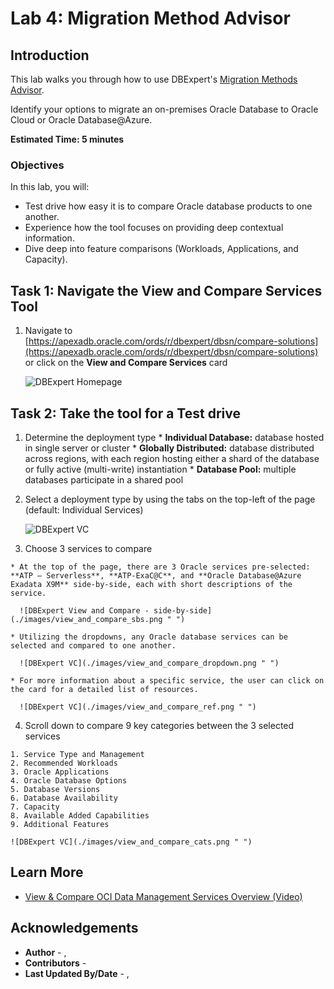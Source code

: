 # Lab 4: Migration Method Advisor

## Introduction

This lab walks you through how to use DBExpert's [Migration Methods Advisor](https://apexadb.oracle.com/ords/r/dbexpert/migration-methods/home).

Identify your options to migrate an on-premises Oracle Database to Oracle Cloud or Oracle Database@Azure.

**Estimated Time: 5 minutes**

### **Objectives**

In this lab, you will:
* Test drive how easy it is to compare Oracle database products to one another.
* Experience how the tool focuses on providing deep contextual information.
* Dive deep into feature comparisons (Workloads, Applications, and Capacity).

## Task 1: Navigate the View and Compare Services Tool

1. Navigate to [https://apexadb.oracle.com/ords/r/dbexpert/dbsn/compare-solutions](https://apexadb.oracle.com/ords/r/dbexpert/dbsn/compare-solutions) or click on the **View and Compare Services** card 

    ![DBExpert Homepage](./images/homepage_vc.png " ")


## Task 2: Take the tool for a Test drive

  1. Determine the deployment type
    * **Individual Database:** database hosted in single server or cluster
    * **Globally Distributed:** database distributed across regions, with each region hosting either a shard of the database or fully active (multi-write) instantiation
    * **Database Pool:** multiple databases participate in a shared pool
  2. Select a deployment type by using the tabs on the top-left of the page (default: Individual Services)

      ![DBExpert VC](./images/view_and_compare_deploy.png " ")

  3. Choose 3 services to compare

    * At the top of the page, there are 3 Oracle services pre-selected: **ATP – Serverless**, **ATP-ExaC@C**, and **Oracle Database@Azure Exadata X9M** side-by-side, each with short descriptions of the service. 
    
      ![DBExpert View and Compare - side-by-side](./images/view_and_compare_sbs.png " ")
    
    * Utilizing the dropdowns, any Oracle database services can be selected and compared to one another.
    
      ![DBExpert VC](./images/view_and_compare_dropdown.png " ")
    
    * For more information about a specific service, the user can click on the card for a detailed list of resources.

      ![DBExpert VC](./images/view_and_compare_ref.png " ")

  4. Scroll down to compare 9 key categories between the 3 selected services

    1. Service Type and Management
    2. Recommended Workloads
    3. Oracle Applications
    4. Oracle Database Options
    5. Database Versions
    6. Database Availability
    7. Capacity
    8. Available Added Capabilities
    9. Additional Features

    ![DBExpert VC](./images/view_and_compare_cats.png " ")

    
## Learn More

* [View & Compare OCI Data Management Services Overview (Video)](https://videohub.oracle.com/media/1_5a9man1g)

## Acknowledgements
* **Author** - [](var:author_names), [](var:group_name)
* **Contributors** -  [](var:contributors_names)
* **Last Updated By/Date** - [](var:author_names), [](var:last_updated)
